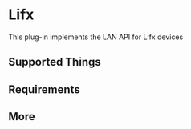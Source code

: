 # Lifx

This plug-in implements the LAN API for Lifx devices

## Supported Things

## Requirements

## More
